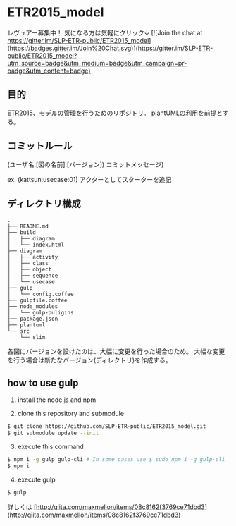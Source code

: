 # ETR2015_model

レヴュアー募集中！ 気になる方は気軽にクリック↓
[![Join the chat at https://gitter.im/SLP-ETR-public/ETR2015_model](https://badges.gitter.im/Join%20Chat.svg)](https://gitter.im/SLP-ETR-public/ETR2015_model?utm_source=badge&utm_medium=badge&utm_campaign=pr-badge&utm_content=badge)

## 目的

ETR2015、モデルの管理を行うためのリポジトリ。
plantUMLの利用を前提とする。

## コミットルール

(ユーザ名:[図の名前]:[バージョン]) コミットメッセージ)

ex. (kattsun:usecase:01) アクターとしてスターターを追記

## ディレクトリ構成

```
.
├── README.md
├── build
│   ├── diagram
│   └── index.html
├── diagram
│   ├── activity
│   ├── class
│   ├── object
│   ├── sequence
│   └── usecase
├── gulp
│   └── config.coffee
├── gulpfile.coffee
├── node_modules
│   └── gulp-puligins
├── package.json
├── plantuml
└── src
    └── slim
```

各図にバージョンを設けたのは、大幅に変更を行った場合のため。
大幅な変更を行う場合は新たなバージョン(ディレクトリ)を作成する。

## how to use gulp

1. install the node.js and npm

2. clone this repository and submodule

  ```sh
  $ git clone https://github.com/SLP-ETR-public/ETR2015_model.git
  $ git submodule update --init
  ```

3. execute this command

  ```sh
  $ npm i -g gulp gulp-cli # In some cases use $ sudo npm i -g gulp-cli
  $ npm i
  ```

4. execute gulp

  ```sh
  $ gulp
  ```

詳しくは [http://qiita.com/maxmellon/items/08c8162f3769ce71dbd3](http://qiita.com/maxmellon/items/08c8162f3769ce71dbd3)
